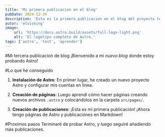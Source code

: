 ```yaml
---
title: 'Mi primera publicacion en el blog'
pubDate: 2024-12-24
description: 'Esta es la primera publicacion en el blog del proyecto test-astro'
autor: 'eluisking'
image:
    url: 'https://docs.astro.build/assets/full-logo-light.png'
    alt: 'El logotipo completo de Astro.'
tags: ['astro', 'test', 'aprender']
---
```


#Mi tercera publicacion de blog
¡Bienvenido a mi _nuevo blog_ donde estoy probando Astro!

#Lo que he conseguido
1. **Instalación de Astro**: En primer lugar, he creado un nuevo proyecto Astro y configurar mis cuentas en línea.

2. **Creación de páginas**: Luego aprendí cómo hacer páginas creando nuevos archivos `.astro` y colocándolos en la carpeta `src/pages/`.

3. **Creación de publicaciones**: ¡Esta es mi primera publicación! ¡Ahora tengo páginas de Astro y publicaciónes en Markdown!

#Proximos pasos
Terminaré de probar Astro, y luego seguiré añadiendo más publicaciones.